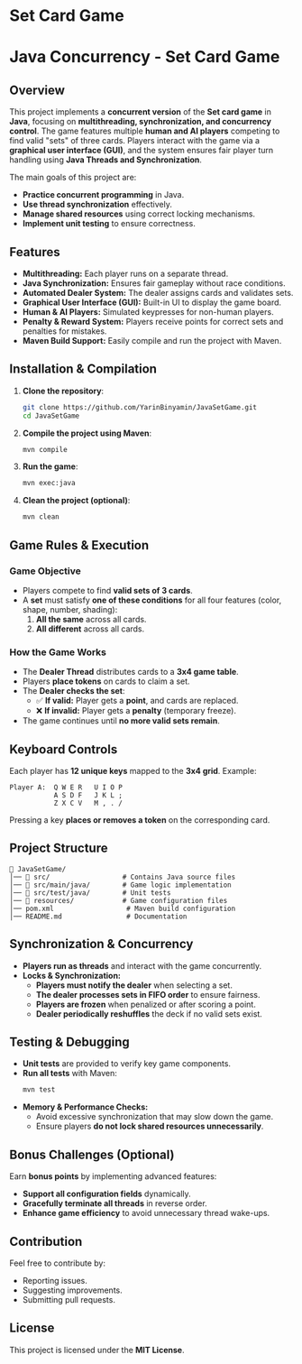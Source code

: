# Set Card Game
 
# Java Concurrency - Set Card Game

## **Overview**
This project implements a **concurrent version** of the **Set card game** in **Java**, focusing on **multithreading, synchronization, and concurrency control**. The game features multiple **human and AI players** competing to find valid "sets" of three cards. Players interact with the game via a **graphical user interface (GUI)**, and the system ensures fair player turn handling using **Java Threads and Synchronization**.

The main goals of this project are:
- **Practice concurrent programming** in Java.
- **Use thread synchronization** effectively.
- **Manage shared resources** using correct locking mechanisms.
- **Implement unit testing** to ensure correctness.

## **Features**
- **Multithreading:** Each player runs on a separate thread.
- **Java Synchronization:** Ensures fair gameplay without race conditions.
- **Automated Dealer System:** The dealer assigns cards and validates sets.
- **Graphical User Interface (GUI):** Built-in UI to display the game board.
- **Human & AI Players:** Simulated keypresses for non-human players.
- **Penalty & Reward System:** Players receive points for correct sets and penalties for mistakes.
- **Maven Build Support:** Easily compile and run the project with Maven.

## **Installation & Compilation**
1. **Clone the repository**:
   ```sh
   git clone https://github.com/YarinBinyamin/JavaSetGame.git
   cd JavaSetGame
   ```
2. **Compile the project using Maven**:
   ```sh
   mvn compile
   ```
3. **Run the game**:
   ```sh
   mvn exec:java
   ```
4. **Clean the project (optional)**:
   ```sh
   mvn clean
   ```

## **Game Rules & Execution**
### **Game Objective**
- Players compete to find **valid sets of 3 cards**.
- A **set** must satisfy **one of these conditions** for all four features (color, shape, number, shading):
  1. **All the same** across all cards.
  2. **All different** across all cards.

### **How the Game Works**
- The **Dealer Thread** distributes cards to a **3x4 game table**.
- Players **place tokens** on cards to claim a set.
- The **Dealer checks the set**:
  - ✅ **If valid:** Player gets a **point**, and cards are replaced.
  - ❌ **If invalid:** Player gets a **penalty** (temporary freeze).
- The game continues until **no more valid sets remain**.

## **Keyboard Controls**
Each player has **12 unique keys** mapped to the **3x4 grid**. Example:
```
Player A:  Q W E R   U I O P
           A S D F   J K L ;
           Z X C V   M , . /
```
Pressing a key **places or removes a token** on the corresponding card.

## **Project Structure**
```
📂 JavaSetGame/
│── 📂 src/                  # Contains Java source files
│── 📂 src/main/java/        # Game logic implementation
│── 📂 src/test/java/        # Unit tests
│── 📂 resources/            # Game configuration files
│── pom.xml                  # Maven build configuration
│── README.md                # Documentation
```

## **Synchronization & Concurrency**
- **Players run as threads** and interact with the game concurrently.
- **Locks & Synchronization:**
  - **Players must notify the dealer** when selecting a set.
  - **The dealer processes sets in FIFO order** to ensure fairness.
  - **Players are frozen** when penalized or after scoring a point.
  - **Dealer periodically reshuffles** the deck if no valid sets exist.

## **Testing & Debugging**
- **Unit tests** are provided to verify key game components.
- **Run all tests** with Maven:
  ```sh
  mvn test
  ```
- **Memory & Performance Checks:**
  - Avoid excessive synchronization that may slow down the game.
  - Ensure players **do not lock shared resources unnecessarily**.

## **Bonus Challenges (Optional)**
Earn **bonus points** by implementing advanced features:
- **Support all configuration fields** dynamically.
- **Gracefully terminate all threads** in reverse order.
- **Enhance game efficiency** to avoid unnecessary thread wake-ups.

## **Contribution**
Feel free to contribute by:
- Reporting issues.
- Suggesting improvements.
- Submitting pull requests.

## **License**
This project is licensed under the **MIT License**.
